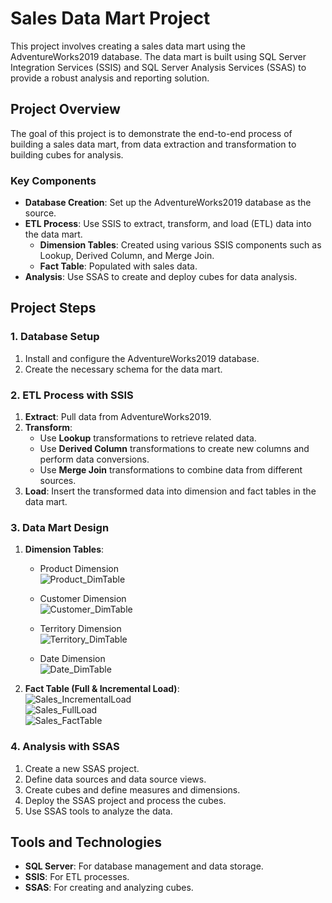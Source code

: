 # Sales Data Mart Project

This project involves creating a sales data mart using the AdventureWorks2019 database. The data mart is built using SQL Server Integration Services (SSIS) and SQL Server Analysis Services (SSAS) to provide a robust analysis and reporting solution.

## Project Overview

The goal of this project is to demonstrate the end-to-end process of building a sales data mart, from data extraction and transformation to building cubes for analysis.

### Key Components

- **Database Creation**: Set up the AdventureWorks2019 database as the source.
- **ETL Process**: Use SSIS to extract, transform, and load (ETL) data into the data mart.
  - **Dimension Tables**: Created using various SSIS components such as Lookup, Derived Column, and Merge Join.
  - **Fact Table**: Populated with sales data.
- **Analysis**: Use SSAS to create and deploy cubes for data analysis.

## Project Steps

### 1. Database Setup

1. Install and configure the AdventureWorks2019 database.
2. Create the necessary schema for the data mart.

### 2. ETL Process with SSIS

1. **Extract**: Pull data from AdventureWorks2019.
2. **Transform**:
   - Use **Lookup** transformations to retrieve related data.
   - Use **Derived Column** transformations to create new columns and perform data conversions.
   - Use **Merge Join** transformations to combine data from different sources.
3. **Load**: Insert the transformed data into dimension and fact tables in the data mart.

### 3. Data Mart Design

1. **Dimension Tables**:
   - Product Dimension  
   ![Product_DimTable](https://github.com/Kirolos107/SalesDataMart_SSIS_SSAS/assets/73123775/5b9aa412-3100-4f50-a87b-4b6878a7757f)  

   - Customer Dimension  
   ![Customer_DimTable](https://github.com/Kirolos107/SalesDataMart_SSIS_SSAS/assets/73123775/efd589a9-4e2f-4349-8413-8c5bc5fe3cf2)  

   - Territory Dimension  
   ![Territory_DimTable](https://github.com/Kirolos107/SalesDataMart_SSIS_SSAS/assets/73123775/5a05db58-34e9-482a-b639-764902c10767)  

   - Date Dimension  
   ![Date_DimTable](https://github.com/Kirolos107/SalesDataMart_SSIS_SSAS/assets/73123775/a60b9974-dca4-4b5f-8d5b-1f2fb70fe9a7)  

2. **Fact Table (Full & Incremental Load)**:  
   ![Sales_IncrementalLoad](https://github.com/Kirolos107/SalesDataMart_SSIS_SSAS/assets/73123775/2c20017b-ac2b-4d6c-a352-5a459fd4b90d)  
   ![Sales_FullLoad](https://github.com/Kirolos107/SalesDataMart_SSIS_SSAS/assets/73123775/cdd27691-f42f-46d9-8fbc-56ecc63d178f)  
   ![Sales_FactTable](https://github.com/Kirolos107/SalesDataMart_SSIS_SSAS/assets/73123775/0681ca09-54e0-46df-b2bc-a4134fb2eab9)  

### 4. Analysis with SSAS

1. Create a new SSAS project.
2. Define data sources and data source views.
3. Create cubes and define measures and dimensions.
4. Deploy the SSAS project and process the cubes.
5. Use SSAS tools to analyze the data.

## Tools and Technologies

- **SQL Server**: For database management and data storage.
- **SSIS**: For ETL processes.
- **SSAS**: For creating and analyzing cubes.
